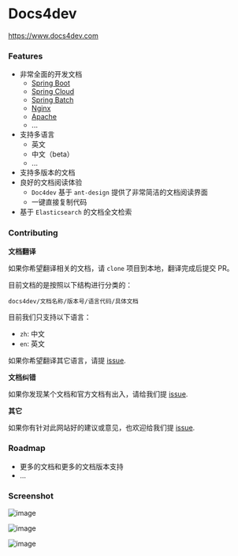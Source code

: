 # Docs4dev
https://www.docs4dev.com 

### Features

- 非常全面的开发文档
  - [Spring Boot](https://www.docs4dev.com/docs/en/spring-boot/1.5.9.RELEASE/reference)
  - [Spring Cloud](https://www.docs4dev.com/docs/en/spring-cloud/Finchley.SR2/reference)
  - [Spring Batch](https://www.docs4dev.com/docs/en/spring-batch/4.1.x/reference)
  - [Nginx](https://www.docs4dev.com/docs/en/nginx/current/reference)
  - [Apache](https://www.docs4dev.com/docs/en/apache/2.4/reference)
  - ...
- 支持多语言
  - 英文
  - 中文（beta）
  - ...
- 支持多版本的文档
- 良好的文档阅读体验
  - `Doc4dev` 基于 `ant-design` 提供了非常简洁的文档阅读界面
  - 一键直接复制代码
- 基于 `Elasticsearch` 的文档全文检索

### Contributing

**文档翻译**

如果你希望翻译相关的文档，请 `clone` 项目到本地，翻译完成后提交 PR。

目前文档的是按照以下结构进行分类的：

```
docs4dev/文档名称/版本号/语言代码/具体文档
```

目前我们只支持以下语言：

- `zh`: 中文
- `en`: 英文

如果你希望翻译其它语言，请提 [issue](https://github.com/heyuxian/docs4dev/issues/new).

**文档纠错**

如果你发现某个文档和官方文档有出入，请给我们提 [issue](https://github.com/heyuxian/docs4dev/issues/new).

**其它**

如果你有针对此网站好的建议或意见，也欢迎给我们提 [issue](https://github.com/heyuxian/docs4dev/issues/new).

### Roadmap

- 更多的文档和更多的文档版本支持
- ...

### Screenshot

![image](https://user-images.githubusercontent.com/30259465/49869701-22d2a580-fe4c-11e8-86e4-99230e10efe8.png)

![image](https://user-images.githubusercontent.com/30259465/49869742-3d0c8380-fe4c-11e8-9e82-43f89788ab62.png)

![image](https://user-images.githubusercontent.com/30259465/49869778-60cfc980-fe4c-11e8-910e-fd2633d6c993.png)

